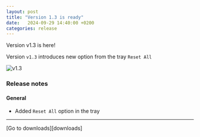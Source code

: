```yaml
---
layout: post
title: "Version 1.3 is ready"
date:   2024-09-29 14:40:00 +0200
categories: release
---
```

Version v1.3 is here!

Version ``v1.3`` introduces new option from the tray ``Reset All``


<img src="/pyClocks/assets/v1_3_demo.png" alt="v1.3">

### Release notes
#### General
- Added ``Reset All`` option in the tray 

<hr>
[Go to downloads][downloads]


[downloads]: /pyClocks/downloads
[issue7]: https://github.com/milessic/pyClocks/issues/7
[issue8]: https://github.com/milessic/pyClocks/issues/8

